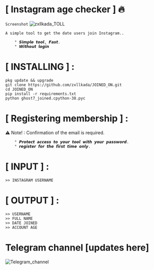 # [ Instagram age checker ] 🔥
``Screenshot``
![zxllkada_TOLL](zxllkada/instainfo_zxll_sc.jpg)
```
A simple tool to get the date users join Instagram..

    ° 𝙎𝙞𝙢𝙥𝙡𝙚 𝙩𝙤𝙤𝙡, 𝙁𝙖𝙨𝙩.
    ° 𝙒𝙞𝙩𝙝𝙤𝙪𝙩 𝙡𝙤𝙜𝙞𝙣
```
# [ INSTALLING ] :
```
pkg update && upgrade
git clone https://github.com/zxllkada/JOINED_ON.git
cd JOINED_ON
pip install -r requirements.txt
python ghost7_joined.cpython-38.pyc
```
# [ Registering membership ] :
:warning: Note! : Confirmation of the email is required.
```
    ° 𝙋𝙧𝙤𝙩𝙚𝙘𝙩 𝙖𝙘𝙘𝙚𝙨𝙨 𝙩𝙤 𝙮𝙤𝙪𝙧 𝙩𝙤𝙤𝙡 𝙬𝙞𝙩𝙝 𝙮𝙤𝙪𝙧 𝙥𝙖𝙨𝙨𝙬𝙤𝙧𝙙. 
    ° 𝙧𝙚𝙜𝙞𝙨𝙩𝙚𝙧 𝙛𝙤𝙧 𝙩𝙝𝙚 𝙛𝙞𝙧𝙨𝙩 𝙩𝙞𝙢𝙚 𝙤𝙣𝙡𝙮.
```
# [ INPUT ] :
```
>> INSTAGRAM USERNAME
```
# [ OUTPUT ] :
```
>> USERNAME
>> FULL NAME 
>> DATE JOINED
>> ACCOUNT AGE
```
# Telegram channel [updates here]
![Telegram_channel](JOINED_ON/Telegram_channel_join_to_get_updates.pn)
